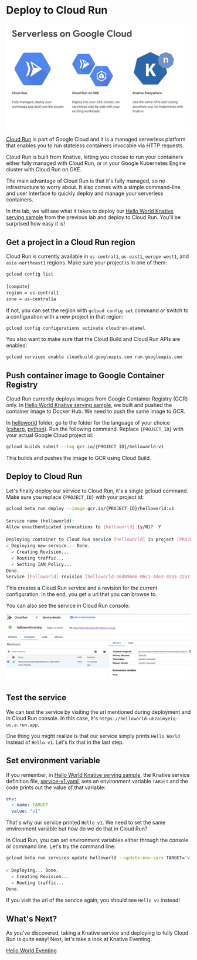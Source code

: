 # Deploy to Cloud Run

![Serverless on Google Cloud](./images/serverless-on-google-cloud.png)

[Cloud Run](https://cloud.google.com/run/) is part of Google Cloud and it is a managed serverless platform that enables you to run stateless containers invocable via HTTP requests.  

Cloud Run is built from Knative, letting you choose to run your containers either fully managed with Cloud Run, or in your Google Kubernetes Engine cluster with Cloud Run on GKE.

The main advantage of Cloud Run is that it's fully managed, so no infrastructure to worry about. It also comes with a simple command-line and user interface to quickly deploy and manage your serverless containers.

In this lab, we will see what it takes to deploy our [Hello World Knative serving sample](01-helloworldserving.md) from the previous lab and deploy to Cloud Run. You'll be surprised how easy it is!

## Get a project in a Cloud Run region

Cloud Run is currently available in `us-central1`, `us-east1`, `europe-west1`, and `asia-northeast1` regions. Make sure your project is in one of them:

```bash
gcloud config list

[compute]
region = us-central1
zone = us-central1a
```

If not, you can set the region with `gcloud config set` command or switch to a configuration with a new project in that region:

```bash
gcloud config configurations activate cloudrun-atamel
```

You also want to make sure that the Cloud Build and Cloud Run APIs are enabled:

```bash
gcloud services enable cloudbuild.googleapis.com run.googleapis.com
```

## Push container image to Google Container Registry

Cloud Run currently deploys images from Google Container Registry (GCR) only. In [Hello World Knative serving sample](01-helloworldserving.md), we built and pushed the container image to Docker Hub. We need to push the same image to GCR.

In [helloworld](../serving/helloworld/) folder, go to the folder for the language of your choice ([csharp](../serving/helloworld/csharp/), [python](../serving/helloworld/python/)). Run the following command. Replace `{PROJECT_ID}` with your actual Google Cloud project id:

```bash
gcloud builds submit --tag gcr.io/{PROJECT_ID}/helloworld:v1
```

This builds and pushes the image to GCR using Cloud Build.  

## Deploy to Cloud Run

Let's finally deploy our service to Cloud Run, it's a single gcloud command. Make sure you replace `{PROJECT_ID}` with your project id:

```bash
gcloud beta run deploy --image gcr.io/{PROJECT_ID}/helloworld:v1

Service name (helloworld):
Allow unauthenticated invocations to [helloworld] (y/N)?  Y

Deploying container to Cloud Run service [helloworld] in project [PROJECT_ID] region [us-central1]
✓ Deploying new service... Done.
  ✓ Creating Revision...
  ✓ Routing traffic...
  ✓ Setting IAM Policy...
Done.
Service [helloworld] revision [helloworld-b6d89666-06c1-4de3-8955-22a1f700af8a] has been deployed and is serving traffic at https://helloworld-u6zaimzeiq-uc.a.run.app
```

This creates a Cloud Run service and a revision for the current configuration. In the end, you get a url that you can browse to.

You can also see the service in Cloud Run console:

![Cloud Run Console](./images/cloud-run-console.png)

## Test the service

We can test the service by visiting the url mentioned during deployment and in Cloud Run console. In this case, it's `https://helloworld-u6zaimyeiq-uc.a.run.app`.

One thing you might realize is that our service simply prints `Hello World` instead of `Hello v1`. Let's fix that in the last step.

## Set environment variable

If you remember, in [Hello World Knative serving sample](01-helloworldserving.md), the Knative service definition file, [service-v1.yaml](../serving/helloworld/service-v1.yaml), sets an environment variable `TARGET` and the code prints out the value of that variable:

```yaml
env:
  - name: TARGET
  value: "v1"
```

That's why our service printed `Hello v1`. We need to set the same environment variable but how do we do that in Cloud Run?

In Cloud Run, you can set environment variables either through the console or command line. Let's try the command line:

```bash
gcloud beta run services update helloworld --update-env-vars TARGET='v1'

✓ Deploying... Done.
  ✓ Creating Revision...
  ✓ Routing traffic...
Done.
```

If you visit the url of the service again, you should see `Hello v1` instead!

## What's Next?

As you've discovered, taking a Knative service and deploying to fully Cloud Run is quite easy! Next, let's take a look at Knative Eventing.

[Hello World Eventing](08-helloworldeventing.md)

